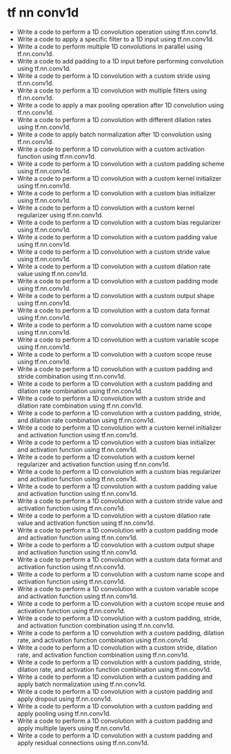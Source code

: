 # tf nn conv1d

- Write a code to perform a 1D convolution operation using tf.nn.conv1d.
- Write a code to apply a specific filter to a 1D input using tf.nn.conv1d.
- Write a code to perform multiple 1D convolutions in parallel using tf.nn.conv1d.
- Write a code to add padding to a 1D input before performing convolution using tf.nn.conv1d.
- Write a code to perform a 1D convolution with a custom stride using tf.nn.conv1d.
- Write a code to perform a 1D convolution with multiple filters using tf.nn.conv1d.
- Write a code to apply a max pooling operation after 1D convolution using tf.nn.conv1d.
- Write a code to perform a 1D convolution with different dilation rates using tf.nn.conv1d.
- Write a code to apply batch normalization after 1D convolution using tf.nn.conv1d.
- Write a code to perform a 1D convolution with a custom activation function using tf.nn.conv1d.
- Write a code to perform a 1D convolution with a custom padding scheme using tf.nn.conv1d.
- Write a code to perform a 1D convolution with a custom kernel initializer using tf.nn.conv1d.
- Write a code to perform a 1D convolution with a custom bias initializer using tf.nn.conv1d.
- Write a code to perform a 1D convolution with a custom kernel regularizer using tf.nn.conv1d.
- Write a code to perform a 1D convolution with a custom bias regularizer using tf.nn.conv1d.
- Write a code to perform a 1D convolution with a custom padding value using tf.nn.conv1d.
- Write a code to perform a 1D convolution with a custom stride value using tf.nn.conv1d.
- Write a code to perform a 1D convolution with a custom dilation rate value using tf.nn.conv1d.
- Write a code to perform a 1D convolution with a custom padding mode using tf.nn.conv1d.
- Write a code to perform a 1D convolution with a custom output shape using tf.nn.conv1d.
- Write a code to perform a 1D convolution with a custom data format using tf.nn.conv1d.
- Write a code to perform a 1D convolution with a custom name scope using tf.nn.conv1d.
- Write a code to perform a 1D convolution with a custom variable scope using tf.nn.conv1d.
- Write a code to perform a 1D convolution with a custom scope reuse using tf.nn.conv1d.
- Write a code to perform a 1D convolution with a custom padding and stride combination using tf.nn.conv1d.
- Write a code to perform a 1D convolution with a custom padding and dilation rate combination using tf.nn.conv1d.
- Write a code to perform a 1D convolution with a custom stride and dilation rate combination using tf.nn.conv1d.
- Write a code to perform a 1D convolution with a custom padding, stride, and dilation rate combination using tf.nn.conv1d.
- Write a code to perform a 1D convolution with a custom kernel initializer and activation function using tf.nn.conv1d.
- Write a code to perform a 1D convolution with a custom bias initializer and activation function using tf.nn.conv1d.
- Write a code to perform a 1D convolution with a custom kernel regularizer and activation function using tf.nn.conv1d.
- Write a code to perform a 1D convolution with a custom bias regularizer and activation function using tf.nn.conv1d.
- Write a code to perform a 1D convolution with a custom padding value and activation function using tf.nn.conv1d.
- Write a code to perform a 1D convolution with a custom stride value and activation function using tf.nn.conv1d.
- Write a code to perform a 1D convolution with a custom dilation rate value and activation function using tf.nn.conv1d.
- Write a code to perform a 1D convolution with a custom padding mode and activation function using tf.nn.conv1d.
- Write a code to perform a 1D convolution with a custom output shape and activation function using tf.nn.conv1d.
- Write a code to perform a 1D convolution with a custom data format and activation function using tf.nn.conv1d.
- Write a code to perform a 1D convolution with a custom name scope and activation function using tf.nn.conv1d.
- Write a code to perform a 1D convolution with a custom variable scope and activation function using tf.nn.conv1d.
- Write a code to perform a 1D convolution with a custom scope reuse and activation function using tf.nn.conv1d.
- Write a code to perform a 1D convolution with a custom padding, stride, and activation function combination using tf.nn.conv1d.
- Write a code to perform a 1D convolution with a custom padding, dilation rate, and activation function combination using tf.nn.conv1d.
- Write a code to perform a 1D convolution with a custom stride, dilation rate, and activation function combination using tf.nn.conv1d.
- Write a code to perform a 1D convolution with a custom padding, stride, dilation rate, and activation function combination using tf.nn.conv1d.
- Write a code to perform a 1D convolution with a custom padding and apply batch normalization using tf.nn.conv1d.
- Write a code to perform a 1D convolution with a custom padding and apply dropout using tf.nn.conv1d.
- Write a code to perform a 1D convolution with a custom padding and apply pooling using tf.nn.conv1d.
- Write a code to perform a 1D convolution with a custom padding and apply multiple layers using tf.nn.conv1d.
- Write a code to perform a 1D convolution with a custom padding and apply residual connections using tf.nn.conv1d.
